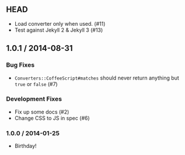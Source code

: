 ## HEAD

  * Load converter only when used. (#11)
  * Test against Jekyll 2 & Jekyll 3 (#13)

## 1.0.1 / 2014-08-31

### Bug Fixes

  * `Converters::CoffeeScript#matches` should never return anything but `true` or `false` (#7)

### Development Fixes

  * Fix up some docs (#2)
  * Change CSS to JS in spec (#6)

### 1.0.0 / 2014-01-25

  * Birthday!
